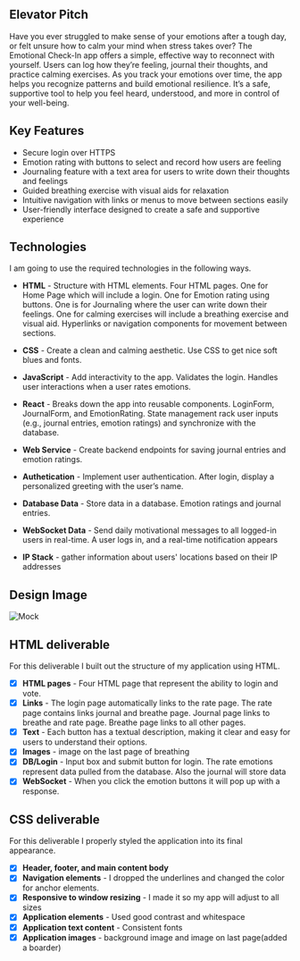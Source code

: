 ## Elevator Pitch 

Have you ever struggled to make sense of your emotions after a tough day, or felt unsure how to calm your mind when stress takes over? The Emotional Check-In app offers a simple, effective way to reconnect with yourself. Users can log how they’re feeling, journal their thoughts, and practice calming exercises. As you track your emotions over time, the app helps you recognize patterns and build emotional resilience. It’s a safe, supportive tool to help you feel heard, understood, and more in control of your well-being. 

## Key Features

- Secure login over HTTPS
- Emotion rating with buttons to select and record how users are feeling
- Journaling feature with a text area for users to write down their thoughts and feelings
- Guided breathing exercise with visual aids for relaxation
- Intuitive navigation with links or menus to move between sections easily
- User-friendly interface designed to create a safe and supportive experience


## Technologies

I am going to use the required technologies in the following ways.

- __HTML__ - Structure with HTML elements. Four HTML pages. One for Home Page which will include a login. One for Emotion rating using buttons. One is for Journaling where the user can write down their feelings. One for calming exercises will include a breathing exercise and visual aid. Hyperlinks or navigation components for movement between sections.

- __CSS__ - Create a clean and calming aesthetic. Use CSS to get nice soft blues and fonts.

- __JavaScript__ - Add interactivity to the app. Validates the login. Handles user interactions when a user rates emotions.  

- __React__ - Breaks down the app into reusable components. LoginForm, JournalForm, and EmotionRating. State management rack user inputs (e.g., journal entries, emotion ratings) and synchronize with the database.

- __Web Service__ - Create backend endpoints for saving journal entries and emotion ratings.

- __Authetication__ - Implement user authentication. After login, display a personalized greeting with the user’s name.

- __Database Data__ - Store data in a database. Emotion ratings and journal entries. 

- __WebSocket Data__ - Send daily motivational messages to all logged-in users in real-time. A user logs in, and a real-time notification appears 

- __IP Stack__ -  gather information about users' locations based on their IP addresses 



## Design Image

![Mock](image-1.png)
## HTML deliverable

For this deliverable I built out the structure of my application using HTML.

- [x] **HTML pages** - Four HTML page that represent the ability to login and vote.
- [x] **Links** - The login page automatically links to the rate page. The rate page contains links journal and breathe page. Journal page links to breathe and rate page. Breathe page links to all other pages.
- [x] **Text** - Each button has a textual description, making it clear and easy for users to understand their options.
- [x] **Images** - image on the last page of breathing 
- [x] **DB/Login** - Input box and submit button for login. The rate emotions represent data pulled from the database. Also the journal will store data
- [x] **WebSocket** - When you click the emotion buttons it will pop up with a response.

## CSS deliverable

For this deliverable I properly styled the application into its final appearance.

- [x] **Header, footer, and main content body**
- [x] **Navigation elements** - I dropped the underlines and changed the color for anchor elements.
- [x] **Responsive to window resizing** - I made it so my app will adjust to all sizes
- [x] **Application elements** - Used good contrast and whitespace
- [x] **Application text content** - Consistent fonts
- [x] **Application images** - background image and image on last page(added a boarder)